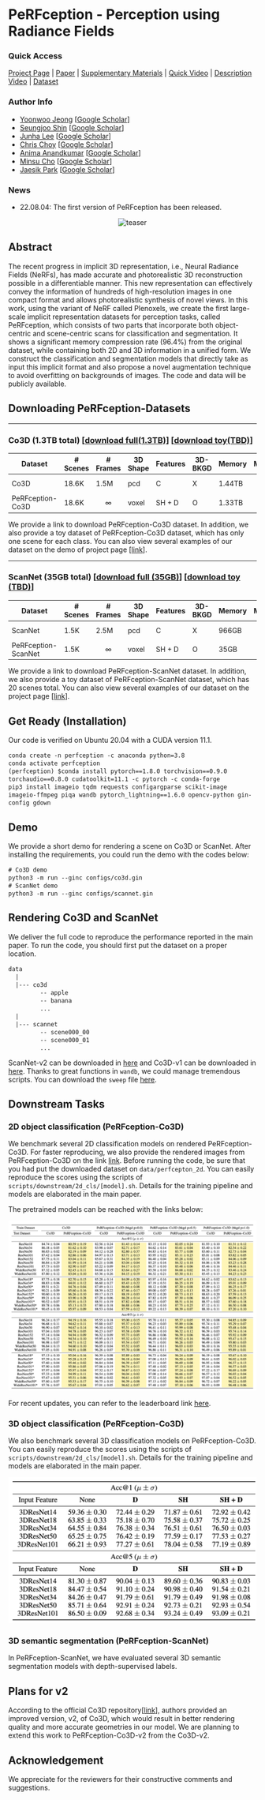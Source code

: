 # PeRFception - Perception using Radiance Fields


### Quick Access

[Project Page]() | [Paper](https://openreview.net/pdf?id=MzaPEKHv-0J) | [Supplementary Materials](https://openreview.net/attachment?id=MzaPEKHv-0J&name=supplementary_material) | [Quick Video]() | [Description Video](teaser) | [Dataset]()

### Author Info

- [Yoonwoo Jeong](https://yoonwooinfo.notion.site) [[Google Scholar](https://scholar.google.com/citations?user=HQ1PMggAAAAJ&hl=en)]
- [Seungjoo Shin](https://seungjooshin.github.io/) [[Google Scholar]()]
- [Junha Lee](https://junha-l.github.io/) [[Google Scholar](https://scholar.google.com/citations?user=RB7qMm4AAAAJ&hl=ko)]
- [Chris Choy](https://chrischoy.org) [[Google Scholar](https://scholar.google.com/citations?user=2u8G5ksAAAAJ&hl=en&oi=ao)]
- [Anima Anandkumar](http://tensorlab.cms.caltech.edu/users/anima/) [[Google Scholar](https://scholar.google.com/citations?user=bEcLezcAAAAJ&hl=en&oi=ao)]
- [Minsu Cho](http://cvlab.postech.ac.kr/~mcho/) [[Google Scholar](https://scholar.google.com/citations?user=5TyoF5QAAAAJ&hl=en&oi=ao)]
- [Jaesik Park](http://jaesik.info/) [[Google Scholar](https://scholar.google.com/citations?user=_3q6KBIAAAAJ&hl=en&oi=ao)]

### News
- 22.08.04: The first version of PeRFception has been released. 

<div style="text-align:center">
<img src="assets/teaser.png" alt="teaser"/>
</div>

## Abstract

The recent progress in implicit 3D representation, i.e., Neural Radiance Fields (NeRFs), has made accurate and photorealistic 3D reconstruction possible in a differentiable manner. This new representation can effectively convey the information of hundreds of high-resolution images in one compact format and allows photorealistic synthesis of novel views. In this work, using the variant of NeRF called Plenoxels, we create the first large-scale implicit representation datasets  for perception tasks, called PeRFception, which consists of two parts that incorporate both object-centric and scene-centric scans for classification and segmentation. It shows a significant memory compression rate (96.4%) from the original dataset, while containing both 2D and 3D information in a unified form. We construct the  classification and segmentation models that directly take as input this implicit format and also propose a novel augmentation technique to avoid overfitting on backgrounds of images. The code and data will be publicly available. 

## Downloading PeRFception-Datasets
-------
### Co3D (1.3TB total) [[download full(1.3TB)]()] [[download toy(TBD)]()]

|Dataset| # Scenes | # Frames | 3D Shape | Features | 3D-BKGD | Memory | Memoery(Rel)
|-|-|-|-|-|-|-|-|
|Co3D| 18.6K | 1.5M | pcd | C | X | 1.44TB | $$\pm0.00\%$$
|PeRFception-Co3D| 18.6K | $$\infty$$ | voxel | SH + D | O | 1.33TB | $$-6.94\%$$

We provide a link to download PeRFception-Co3D dataset. In addition, we also provide a toy dataset of PeRFception-Co3D dataset, which has only one scene for each class. You can also view several examples of our dataset on the demo of project page [[link]()]. 

------
### ScanNet (35GB total) [[download full (35GB)]()] [[download toy (TBD)]()]

|Dataset| # Scenes | # Frames | 3D Shape | Features | 3D-BKGD | Memory | Memoery(Rel)
|-|-|-|-|-|-|-|-|
|ScanNet| 1.5K | 2.5M | pcd | C | X | 966GB | $$\pm0.00\%$$
|PeRFception-ScanNet| 1.5K | $$\infty$$ | voxel | SH + D | O | 35GB | $$-96.4\%$$

We provide a link to download PeRFception-ScanNet dataset.  In addition, we also provide a toy dataset of PeRFception-ScanNet dataset, which has 20 scenes total. You can also view several examples of our dataset on the project page [[link]()]. 


## Get Ready (Installation)

Our code is verified on Ubuntu 20.04 with a CUDA version 11.1.  

```
conda create -n perfception -c anaconda python=3.8
conda activate perfception
(perfception) $conda install pytorch==1.8.0 torchvision==0.9.0 torchaudio==0.8.0 cudatoolkit=11.1 -c pytorch -c conda-forge
pip3 install imageio tqdm requests configargparse scikit-image imageio-ffmpeg piqa wandb pytorch_lightning==1.6.0 opencv-python gin-config gdown
```


## Demo 
We provide a short demo for rendering a scene on Co3D or ScanNet. After installing the requirements, you could run the demo with the codes below:
```
# Co3D demo
python3 -m run --ginc configs/co3d.gin
# ScanNet demo
python3 -m run --ginc configs/scannet.gin
```

## Rendering Co3D and ScanNet 
We deliver the full code to reproduce the performance reported in the main paper. To run the code, you should first put the dataset on a proper location. 

```
data
  |
  |--- co3d
         -- apple 
         -- banana
         ... 
  |
  |--- scannet
         -- scene000_00
         -- scene000_01
         ...
```
ScanNet-v2 can be downloaded in [here](http://www.scan-net.org/) and Co3D-v1 can be downloaded in [here](https://github.com/facebookresearch/co3d). Thanks to great functions in `wandb`, we could manage tremendous scripts. You can download the `sweep` file [here](TBD). 


## Downstream Tasks

### 2D object classification (PeRFception-Co3D)

We benchmark several 2D classification models on rendered PeRFception-Co3D. For faster reproducing, we also provide the rendered images from PeRFception-Co3D on the link [link](). Before running the code, be sure that you had put the  downloaded dataset on `data/perfcepton_2d`. You can easily reproduce the scores using the scripts of `scripts/downstream/2d_cls/[model].sh`. Details for the training pipeline and models are elaborated in the main paper. 

The pretrained models can be reached with the links below: 
<div style="text-align:center">
<img src="assets/2D_score.png" alt="2D score"/>
</div>

For recent updates, you can refer to the leaderboard link [here]().

### 3D object classification (PeRFception-Co3D)

We also benchmark several 3D classification models on PeRFception-Co3D. You can easily reproduce the scores using the scripts of `scripts/downstream/2d_cls/[model].sh`. Details for the training pipeline and models are elaborated in the main paper. 

<div style="text-align:center">
<img src="assets/3D_score.png" alt="3D score"/>
</div>


### 3D semantic segmentation (PeRFception-ScanNet)
In PeRFception-ScanNet, we have evaluated several 3D semantic segmentation models with depth-supervised labels. 

## Plans for v2

According to the official Co3D repository[[link](https://github.com/facebookresearch/co3d)], authors provided an improved version, v2, of Co3D, which would result in better rendering quality and more accurate geometries in our model. We are planning to extend this work to PeRFception-Co3D-v2 from the Co3D-v2. 

## Acknowledgement
We appreciate for the reviewers for their constructive comments and suggestions. 